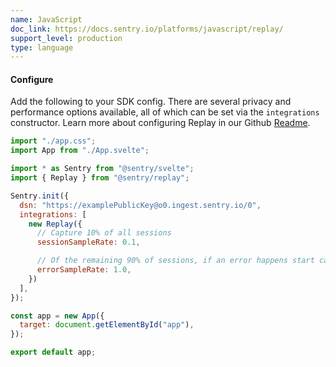 ```yaml
---
name: JavaScript
doc_link: https://docs.sentry.io/platforms/javascript/replay/
support_level: production
type: language
---
```


#### Configure

Add the following to your SDK config. There are several privacy and performance options available, all of which can be set via the `integrations` constructor. Learn more about configuring Replay in our Github [Readme](https://github.com/getsentry/sentry-replay/blob/main/README.md).

```javascript
import "./app.css";
import App from "./App.svelte";

import * as Sentry from "@sentry/svelte";
import { Replay } from "@sentry/replay";

Sentry.init({
  dsn: "https://examplePublicKey@o0.ingest.sentry.io/0",
  integrations: [
    new Replay({
      // Capture 10% of all sessions
      sessionSampleRate: 0.1,

      // Of the remaining 90% of sessions, if an error happens start capturing
      errorSampleRate: 1.0,
    })
  ],
});

const app = new App({
  target: document.getElementById("app"),
});

export default app;
```
